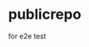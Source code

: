 # publicrepo
for e2e test




































































































































